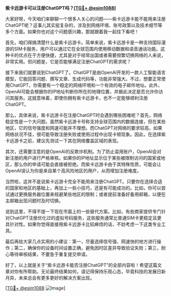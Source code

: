 **紫卡远游卡可以注册ChatGPT吗？[[TG💪+ @esim1088](https://t.me/s/esim1088)]**

大家好呀，今天咱们来聊聊一个很多人关心的问题——紫卡远游卡能不能用来注册ChatGPT呢？这事儿其实挺复杂的，涉及到网络环境、账号政策以及技术细节等多个方面。如果你也对这个问题感兴趣，那就跟着我一起往下看吧！

首先，咱们得搞清楚什么是紫卡远游卡。简单来说，紫卡远游卡是一种支持国际漫游的SIM卡服务，用户可以通过它在全球范围内使用移动数据和语音通话功能。这种卡的优点在于方便快捷，尤其是对于经常出国或者需要频繁切换网络的人来说，非常实用。但问题是，它是否能够满足注册ChatGPT的需求呢？

接下来我们就要说到ChatGPT了。ChatGPT是由OpenAI开发的一款人工智能语言模型，它能回答问题、撰写文章、生成代码等，功能非常强大。不过，想要正常使用ChatGPT，你需要有一个稳定的网络环境和一个有效的电子邮件地址。此外，OpenAI可能会根据你的IP地址判断你所在的地理位置，并据此决定是否允许你访问其服务。这就意味着，即使你拥有紫卡远游卡，也不一定能够顺利注册ChatGPT。

那么，具体来说，紫卡远游卡在注册ChatGPT时会遇到哪些困难呢？首先，网络稳定性是一个大问题。虽然紫卡远游卡号称支持全球范围内的数据连接，但在某些地区，它的信号强度和网速可能并不理想。而ChatGPT对网络的要求较高，如果网络状况不佳，很可能导致注册失败或使用过程中出现卡顿现象。因此，在选择紫卡远游卡之前，建议先测试一下其在网络覆盖区域的表现。

其次，还需要注意的是OpenAI的反欺诈机制。为了防止滥用账户，OpenAI会对新注册的用户进行严格审核。如果你的IP地址显示位于某些被限制访问的国家或地区，那么你的申请可能会直接被拒绝。而紫卡远游卡由于其特殊性质，可能会让OpenAI误认为你是来自某个高风险地区的用户，从而增加注册难度。

当然啦，这并不是说紫卡远游卡完全不能用来注册ChatGPT。只要你在选择合适的国家和地区的基础上，再加上一些小技巧，还是有可能成功的。比如，你可以尝试通过更换服务器位置来规避某些地区的限制；或者提前准备好备用邮箱，以便在主邮箱出现问题时及时切换。

说到这里，不得不提一下现在市面上的一些替代方案。比如，有些商家提供专门针对ChatGPT注册优化过的虚拟号码服务，这些服务通常比普通SIM卡更稳定且更具针对性。如果你觉得直接用紫卡远游卡比较麻烦的话，不妨考虑一下这类专业工具。

最后再给大家几点实用的小建议：第一，尽量选择信号强、网速快的地方进行操作；第二，确保你的设备时间设置正确，避免因时区差异导致验证失败；第三，耐心等待审核结果，不要急于重复提交申请。

好了，以上就是关于“紫卡远游卡能否注册ChatGPT”的全部内容啦！希望这篇文章对你有所帮助。无论最终结果如何，请记得保持乐观心态，毕竟科技的发展日新月异，未来总会有更多更好的解决方案出现。

[[TG💪+ @esim1088](https://t.me/s/esim1088) ![Image](https://i.postimg.cc/4NQfJmqS/Snipaste-2025-05-13-00-14-12.png)]